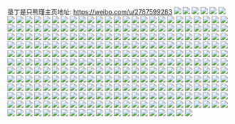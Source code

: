 垦丁是只熊瑾主页地址: https://weibo.com/u/2787599283 
![](https://wx4.sinaimg.cn/mw2000/a62763b3ly1h8w5cxayksj21hc0u0q97.jpg) 
![](https://wx4.sinaimg.cn/mw2000/a62763b3ly1h8w5d7trtyj22c0340b29.jpg) 
![](https://wx4.sinaimg.cn/mw2000/a62763b3ly1h8w5d9z44aj22c03404qp.jpg) 
![](https://wx4.sinaimg.cn/mw2000/a62763b3ly1h8w5dc8kouj22c03404qq.jpg) 
![](https://wx4.sinaimg.cn/mw2000/a62763b3ly1h8w5dfkk6ij22c0340x6p.jpg) 
![](https://wx4.sinaimg.cn/mw2000/a62763b3ly1h8w5fhyaflj22c03404qp.jpg) 
![](https://wx4.sinaimg.cn/mw2000/a62763b3gy1h71t08gjh8j20u01b5gq0.jpg) 
![](https://wx4.sinaimg.cn/mw2000/a62763b3gy1h69vu1n4gxj22c02c0kjn.jpg) 
![](https://wx4.sinaimg.cn/mw2000/a62763b3gy1h5n69sm38kj22c03401l0.jpg) 
![](https://wx4.sinaimg.cn/mw2000/a62763b3gy1h5n69uejfzj22c03404qp.jpg) 
![](https://wx4.sinaimg.cn/mw2000/a62763b3gy1h4v99mxov3j22c0340x6q.jpg) 
![](https://wx4.sinaimg.cn/mw2000/a62763b3gy1h4ighd50vvj21400u0whl.jpg) 
![](https://wx4.sinaimg.cn/mw2000/a62763b3gy1h4ighdwhu3j21400u0ac0.jpg) 
![](https://wx4.sinaimg.cn/mw2000/a62763b3gy1h4ighbq1gqj21400u0gr6.jpg) 
![](https://wx4.sinaimg.cn/mw2000/a62763b3gy1h4ighexfukj21400u0jw0.jpg) 
![](https://wx4.sinaimg.cn/mw2000/a62763b3gy1h2u8hq3yj8j20mi0mjgr3.jpg) 
![](https://wx4.sinaimg.cn/mw2000/a62763b3gy1h2qtohcfiuj22c0340npe.jpg) 
![](https://wx4.sinaimg.cn/mw2000/a62763b3ly1h2crjymrcdj20u0140gtw.jpg) 
![](https://wx4.sinaimg.cn/mw2000/a62763b3gy1h0wva3fjgvj20u00utdp8.jpg) 
![](https://wx4.sinaimg.cn/mw2000/a62763b3gy1h0wva6w7ahj20u00u0afg.jpg) 
![](https://wx4.sinaimg.cn/mw2000/a62763b3gy1h0wva7yewhj20u00u0n6l.jpg) 
![](https://wx4.sinaimg.cn/mw2000/a62763b3gy1h0wva8i6w0j20u00u0qcc.jpg) 
![](https://wx4.sinaimg.cn/mw2000/a62763b3gy1h0wvaabepoj20u00v6qcv.jpg) 
![](https://wx4.sinaimg.cn/mw2000/a62763b3gy1h0wvabxhiyj20u00u0n8h.jpg) 
![](https://wx4.sinaimg.cn/mw2000/a62763b3gy1h0wvaee8jmj20vf0u0n5h.jpg) 
![](https://wx4.sinaimg.cn/mw2000/a62763b3gy1h0wvaex8h6j20u00u0te3.jpg) 
![](https://wx4.sinaimg.cn/mw2000/a62763b3gy1h0wvaffhvoj20u00xz44j.jpg) 
![](https://wx4.sinaimg.cn/mw2000/a62763b3gy1h0wvacr6efj20u00u07bt.jpg) 
![](https://wx4.sinaimg.cn/mw2000/a62763b3gy1h0wvad88akj21900u0qdm.jpg) 
![](https://wx4.sinaimg.cn/mw2000/a62763b3gy1h0wva7hatsj20u00u0jyu.jpg) 
![](https://wx4.sinaimg.cn/mw2000/a62763b3gy1h0wva6e7wqj20u014046o.jpg) 
![](https://wx4.sinaimg.cn/mw2000/a62763b3gy1h0wva504c8j21400u0qac.jpg) 
![](https://wx4.sinaimg.cn/mw2000/a62763b3gy1h0wva94l2bj21400u04ab.jpg) 
![](https://wx4.sinaimg.cn/mw2000/a62763b3gy1h0wva9ova5j20u00u0n6e.jpg) 
![](https://wx4.sinaimg.cn/mw2000/a62763b3gy1h0pzf84dzpj20u01407cp.jpg) 
![](https://wx4.sinaimg.cn/mw2000/a62763b3gy1h0pzft6mvqj21o02807wh.jpg) 
![](https://wx4.sinaimg.cn/mw2000/a62763b3ly1gzs76y20acj20u0140tl5.jpg) 
![](https://wx4.sinaimg.cn/mw2000/a62763b3gy1gzcd5qejprj22c03407wj.jpg) 
![](https://wx4.sinaimg.cn/mw2000/a62763b3gy1gybaid3xjbj21f01w0b29.jpg) 
![](https://wx4.sinaimg.cn/mw2000/a62763b3gy1gybaib84vqj21f01w0b29.jpg) 
![](https://wx4.sinaimg.cn/mw2000/a62763b3gy1gybaiesoysj21f01w0b29.jpg) 
![](https://wx4.sinaimg.cn/mw2000/a62763b3gy1gx9wa87ypoj21w01eye82.jpg) 
![](https://wx4.sinaimg.cn/mw2000/a62763b3gy1gx9waff25mj21ey1eyb29.jpg) 
![](https://wx4.sinaimg.cn/mw2000/a62763b3gy1gx9waqt7azj21w01eyx6p.jpg) 
![](https://wx4.sinaimg.cn/mw2000/a62763b3gy1gx9wbs22oej22c03407wj.jpg) 
![](https://wx4.sinaimg.cn/mw2000/a62763b3gy1gx9w9umozvj23402c01kz.jpg) 
![](https://wx4.sinaimg.cn/mw2000/a62763b3ly1gx0yhs4frrj21de1tvu0x.jpg) 
![](https://wx4.sinaimg.cn/mw2000/a62763b3gy1gwou9px8e8j21f01w0e81.jpg) 
![](https://wx4.sinaimg.cn/mw2000/a62763b3gy1gwou9n34qvj21o0280e81.jpg) 
![](https://wx4.sinaimg.cn/mw2000/a62763b3gy1gwg6kz5ehlj22c0340kjm.jpg) 
![](https://wx4.sinaimg.cn/mw2000/a62763b3gy1gwf35l84bjj20n00jrq70.jpg) 
![](https://wx4.sinaimg.cn/mw2000/a62763b3gy1gwf367709kj23402c0u0z.jpg) 
![](https://wx4.sinaimg.cn/mw2000/a62763b3ly1gwafiii3djj21y32it1kx.jpg) 
![](https://wx4.sinaimg.cn/mw2000/a62763b3ly1gwafinz8iaj22c03401h6.jpg) 
![](https://wx4.sinaimg.cn/mw2000/a62763b3gy1gvt5bwqgjzj20mz0bk0u1.jpg) 
![](https://wx4.sinaimg.cn/mw2000/0032EtULgy1gvqqkh74v0j63402c0u0y02.jpg) 
![](https://wx4.sinaimg.cn/mw2000/0032EtULgy1gvqqdjsd6yj63402c01kz02.jpg) 
![](https://wx4.sinaimg.cn/mw2000/0032EtULgy1gvqqd2if6pj63402c0kjm02.jpg) 
![](https://wx4.sinaimg.cn/mw2000/0032EtULgy1gvqqg2eg24j63402c0kjo02.jpg) 
![](https://wx4.sinaimg.cn/mw2000/0032EtULgy1gvqqe3g6x8j63402c0kjn02.jpg) 
![](https://wx4.sinaimg.cn/mw2000/0032EtULgy1gvqqfd4zudj63402c0kjn02.jpg) 
![](https://wx4.sinaimg.cn/mw2000/0032EtULgy1gvqqk29kwhj63402c07wm02.jpg) 
![](https://wx4.sinaimg.cn/mw2000/0032EtULgy1gvqqj2b3i8j63402c0b2d02.jpg) 
![](https://wx4.sinaimg.cn/mw2000/0032EtULgy1gvqqial1gwj62c03401l102.jpg) 
![](https://wx4.sinaimg.cn/mw2000/0032EtULgy1gvqqkzqo6tj63402c0b2b02.jpg) 
![](https://wx4.sinaimg.cn/mw2000/0032EtULgy1gvqqmfksxjj63402c0npg02.jpg) 
![](https://wx4.sinaimg.cn/mw2000/0032EtULgy1gvqqn9n46bj63402c0e8502.jpg) 
![](https://wx4.sinaimg.cn/mw2000/0032EtULgy1gvqqgs1drgj62c03401l102.jpg) 
![](https://wx4.sinaimg.cn/mw2000/0032EtULgy1gvqqhjbg63j62c03404qt02.jpg) 
![](https://wx4.sinaimg.cn/mw2000/0032EtULgy1gvqqlpto9bj62c03401l102.jpg) 
![](https://wx4.sinaimg.cn/mw2000/0032EtULgy1gvqqnz1obtj63402c0kjo02.jpg) 
![](https://wx4.sinaimg.cn/mw2000/0032EtULgy1gvqqesonu7j63402c0kjo02.jpg) 
![](https://wx4.sinaimg.cn/mw2000/0032EtULgy1gvnz9fxsd2j61w01f01ky02.jpg) 
![](https://wx4.sinaimg.cn/mw2000/0032EtULgy1gvnz9n1ll7j61f01t24qp02.jpg) 
![](https://wx4.sinaimg.cn/mw2000/0032EtULgy1gvh7bvw346j61w01f0e8102.jpg) 
![](https://wx4.sinaimg.cn/mw2000/0032EtULgy1gv62t66xmgj61w01f01kx02.jpg) 
![](https://wx4.sinaimg.cn/mw2000/0032EtULgy1gv62t7cqu2j61w01f0hdt02.jpg) 
![](https://wx4.sinaimg.cn/mw2000/0032EtULgy1gv62t8kvkvj61w01f0e8102.jpg) 
![](https://wx4.sinaimg.cn/mw2000/0032EtULgy1gul7fbgygsj63402c0npd02.jpg) 
![](https://wx4.sinaimg.cn/mw2000/0032EtULgy1gul7fc8u1qj63402c0qt902.jpg) 
![](https://wx4.sinaimg.cn/mw2000/0032EtULgy1gul7fdezzcj63402c0e8102.jpg) 
![](https://wx4.sinaimg.cn/mw2000/0032EtULgy1gul7fgfipoj63402c0e8202.jpg) 
![](https://wx4.sinaimg.cn/mw2000/0032EtULgy1gul7fhl2loj63402c0x6p02.jpg) 
![](https://wx4.sinaimg.cn/mw2000/0032EtULgy1gul7fj71irj63402c0b2b02.jpg) 
![](https://wx4.sinaimg.cn/mw2000/0032EtULgy1guaze3t91gj62bx3404qs02.jpg) 
![](https://wx4.sinaimg.cn/mw2000/0032EtULgy1guazdtv3stj62bx340x6r02.jpg) 
![](https://wx4.sinaimg.cn/mw2000/0032EtULgy1guazfselrrj62bx340u0z02.jpg) 
![](https://wx4.sinaimg.cn/mw2000/0032EtULgy1guazh8ah2gj633z33zqv902.jpg) 
![](https://wx4.sinaimg.cn/mw2000/0032EtULgy1guazgowus1j62bx33znpg02.jpg) 
![](https://wx4.sinaimg.cn/mw2000/0032EtULgy1guazhm0froj62bx340kjo02.jpg) 
![](https://wx4.sinaimg.cn/mw2000/0032EtULgy1guazfll0oqj62bx340x6r02.jpg) 
![](https://wx4.sinaimg.cn/mw2000/0032EtULgy1guazfcoi5cj62bx33ze8402.jpg) 
![](https://wx4.sinaimg.cn/mw2000/0032EtULgy1guazghm9xbj62bx340x6s02.jpg) 
![](https://wx4.sinaimg.cn/mw2000/0032EtULgy1guazgzcssvj63403407wm02.jpg) 
![](https://wx4.sinaimg.cn/mw2000/0032EtULgy1guazex0fwej62c0342npg02.jpg) 
![](https://wx4.sinaimg.cn/mw2000/0032EtULgy1guazf4ufv8j62bx340u1002.jpg) 
![](https://wx4.sinaimg.cn/mw2000/0032EtULgy1guazg42o7cj62bx3404qs02.jpg) 
![](https://wx4.sinaimg.cn/mw2000/0032EtULgy1guazecdh5yj62bx3404qs02.jpg) 
![](https://wx4.sinaimg.cn/mw2000/0032EtULgy1guazeki4a7j62bx3404qs02.jpg) 
![](https://wx4.sinaimg.cn/mw2000/0032EtULgy1guazdjccn1j62bx3401l002.jpg) 
![](https://wx4.sinaimg.cn/mw2000/0032EtULgy1guazhpeartj61o0280x6p02.jpg) 
![](https://wx4.sinaimg.cn/mw2000/0032EtULgy1guazhchys5j61o0280qv602.jpg) 
![](https://wx4.sinaimg.cn/mw2000/a62763b3gy1gu1g5jy4jtj23402c0b2c.jpg) 
![](https://wx4.sinaimg.cn/mw2000/a62763b3gy1gu1g5msc9fj22c0340u0z.jpg) 
![](https://wx4.sinaimg.cn/mw2000/a62763b3gy1gu1g5pzhczj23402c0hdw.jpg) 
![](https://wx4.sinaimg.cn/mw2000/a62763b3gy1gu1g0bqsu9j21w01f07wh.jpg) 
![](https://wx4.sinaimg.cn/mw2000/a62763b3gy1gu1g0duordj21f01w0hdt.jpg) 
![](https://wx4.sinaimg.cn/mw2000/a62763b3gy1gtsz2f6qrkj21f01w0nk0.jpg) 
![](https://wx4.sinaimg.cn/mw2000/a62763b3gy1gt1o5kkilgj21f01f0x4m.jpg) 
![](https://wx4.sinaimg.cn/mw2000/a62763b3gy1gt1o5l5rrlj20n00n0ado.jpg) 
![](https://wx4.sinaimg.cn/mw2000/a62763b3gy1gt1o5lmrdhj20u00tzn3o.jpg) 
![](https://wx4.sinaimg.cn/mw2000/a62763b3gy1gt1o5mxa2ej21f01f0qv5.jpg) 
![](https://wx4.sinaimg.cn/mw2000/a62763b3gy1gt1o5nzbb4j21f01f01kx.jpg) 
![](https://wx4.sinaimg.cn/mw2000/a62763b3gy1gt1o5pd5g9j21w01uiu0x.jpg) 
![](https://wx4.sinaimg.cn/mw2000/a62763b3gy1gt1o5jux67j21w01f0e81.jpg) 
![](https://wx4.sinaimg.cn/mw2000/a62763b3gy1gt1o5qjwj3j21f01f0hdi.jpg) 
![](https://wx4.sinaimg.cn/mw2000/a62763b3gy1gt1o5ro1njj21f01w0kjl.jpg) 
![](https://wx4.sinaimg.cn/mw2000/a62763b3gy1gt1o5ugibrj21f01f01kx.jpg) 
![](https://wx4.sinaimg.cn/mw2000/0032EtULgy1gt1o5w89a1j61w01f0qv502.jpg) 
![](https://wx4.sinaimg.cn/mw2000/a62763b3gy1gt1o5yt27uj21w01f04qq.jpg) 
![](https://wx4.sinaimg.cn/mw2000/a62763b3ly1gshmfeu7d9j22402tcx6y.jpg) 
![](https://wx4.sinaimg.cn/mw2000/a62763b3ly1gshmgmgmh7j22402tcx6y.jpg) 
![](https://wx4.sinaimg.cn/mw2000/a62763b3ly1gshmez6ct6j23402c0u16.jpg) 
![](https://wx4.sinaimg.cn/mw2000/a62763b3ly1gshmgw5e7mj22c0340b2g.jpg) 
![](https://wx4.sinaimg.cn/mw2000/a62763b3ly1gshmhliqqnj22402tcqve.jpg) 
![](https://wx4.sinaimg.cn/mw2000/a62763b3ly1gshmh9cc45j22c0340u13.jpg) 
![](https://wx4.sinaimg.cn/mw2000/a62763b3ly1gshmhv2ws1j22c0340e87.jpg) 
![](https://wx4.sinaimg.cn/mw2000/a62763b3ly1gshmdrqcdnj22402tce8a.jpg) 
![](https://wx4.sinaimg.cn/mw2000/a62763b3ly1gshmi629orj22tc240e8c.jpg) 
![](https://wx4.sinaimg.cn/mw2000/a62763b3ly1gshmilxgdhj22402tc7wo.jpg) 
![](https://wx4.sinaimg.cn/mw2000/a62763b3ly1gshmgf3ohzj22tc2407wq.jpg) 
![](https://wx4.sinaimg.cn/mw2000/a62763b3ly1gshmiy1oooj22402tc4qw.jpg) 
![](https://wx4.sinaimg.cn/mw2000/a62763b3ly1gshmj4kfj8j22402tckjr.jpg) 
![](https://wx4.sinaimg.cn/mw2000/a62763b3ly1gshmjd2ngkj22c0340kjs.jpg) 
![](https://wx4.sinaimg.cn/mw2000/a62763b3ly1gshmjksllzj22402tc4qw.jpg) 
![](https://wx4.sinaimg.cn/mw2000/a62763b3gy1gsam889bb0j20j60j5ju1.jpg) 
![](https://wx4.sinaimg.cn/mw2000/a62763b3gy1grrdk68c8rj21400u04qp.jpg) 
![](https://wx4.sinaimg.cn/mw2000/a62763b3gy1grrdk80t6xj21400u07wh.jpg) 
![](https://wx4.sinaimg.cn/mw2000/a62763b3gy1grpsx1jnsyj21w01f0kjl.jpg) 
![](https://wx4.sinaimg.cn/mw2000/a62763b3gy1gr1zj83m31j21w01f07wh.jpg) 
![](https://wx4.sinaimg.cn/mw2000/a62763b3gy1gr068cc2idj23402c0kjn.jpg) 
![](https://wx4.sinaimg.cn/mw2000/a62763b3gy1gqlwxw1d54j23402c07wk.jpg) 
![](https://wx4.sinaimg.cn/mw2000/a62763b3gy1gqlwxwy47fj21400u0q7l.jpg) 
![](https://wx4.sinaimg.cn/mw2000/a62763b3gy1gqlwxy74p6j21o0280b2a.jpg) 
![](https://wx4.sinaimg.cn/mw2000/a62763b3gy1gqlwxt7f7wj23402c01l0.jpg) 
![](https://wx4.sinaimg.cn/mw2000/a62763b3gy1gqlwxzgo0yj22801o04qq.jpg) 
![](https://wx4.sinaimg.cn/mw2000/a62763b3gy1gqlwy10nvaj22801o07wi.jpg) 
![](https://wx4.sinaimg.cn/mw2000/a62763b3ly1gojlztl30nj21f01vye81.jpg) 
![](https://wx4.sinaimg.cn/mw2000/a62763b3ly1gojm00nhu7j20n01dqdto.jpg) 
![](https://wx4.sinaimg.cn/mw2000/a62763b3ly1gojlzqxeydj21f01vy7wh.jpg) 
![](https://wx4.sinaimg.cn/mw2000/a62763b3ly1gojm0d9tspj20n01eyttp.jpg) 
![](https://wx4.sinaimg.cn/mw2000/a62763b3ly1gojm086lh1j20n01x01kx.jpg) 
![](https://wx4.sinaimg.cn/mw2000/a62763b3ly1gojm05dliuj20n00yidql.jpg) 
![](https://wx4.sinaimg.cn/mw2000/a62763b3ly1gnqz49jgbaj23402c07wj.jpg) 
![](https://wx4.sinaimg.cn/mw2000/a62763b3ly1gnisfyr2wpj22bb332qv6.jpg) 
![](https://wx4.sinaimg.cn/mw2000/a62763b3ly1gnisg033wvj21ey1vye5d.jpg) 
![](https://wx4.sinaimg.cn/mw2000/a62763b3ly1gnisg1g29ej21ey1vye81.jpg) 
![](https://wx4.sinaimg.cn/mw2000/a62763b3ly1gnisg47pq7j21w01f0u0x.jpg) 
![](https://wx4.sinaimg.cn/mw2000/a62763b3ly1gnisg7o0wuj22bb2bb1kz.jpg) 
![](https://wx4.sinaimg.cn/mw2000/a62763b3ly1gnisg8u5mrj21o01901ht.jpg) 
![](https://wx4.sinaimg.cn/mw2000/a62763b3ly1gnisgcg9jdj23332bb1l1.jpg) 
![](https://wx4.sinaimg.cn/mw2000/a62763b3ly1gnisgfsgg3j23332bbqv7.jpg) 
![](https://wx4.sinaimg.cn/mw2000/a62763b3ly1gnisgkgvjvj22bb332e83.jpg) 
![](https://wx4.sinaimg.cn/mw2000/a62763b3ly1gnisgp7osgj23332bb1l1.jpg) 
![](https://wx4.sinaimg.cn/mw2000/a62763b3ly1gnisgsk0mmj22bb3324qs.jpg) 
![](https://wx4.sinaimg.cn/mw2000/a62763b3ly1gnisgvowv6j21o01o0e82.jpg) 
![](https://wx4.sinaimg.cn/mw2000/a62763b3ly1gnisgy87ghj22bb332e82.jpg) 
![](https://wx4.sinaimg.cn/mw2000/a62763b3ly1gnish0esmjj22bb332kjm.jpg) 
![](https://wx4.sinaimg.cn/mw2000/a62763b3ly1gnisfvr14zj23332bbx6r.jpg) 
![](https://wx4.sinaimg.cn/mw2000/a62763b3ly1gnish3q9s9j22bb1qhhdu.jpg) 
![](https://wx4.sinaimg.cn/mw2000/a62763b3ly1gnish71ka1j23332bb7wl.jpg) 
![](https://wx4.sinaimg.cn/mw2000/a62763b3ly1gnishaxtuwj23332bbe84.jpg) 
![](https://wx4.sinaimg.cn/mw2000/a62763b3ly1gn71u3cqiaj22io1wmhdu.jpg) 
![](https://wx4.sinaimg.cn/mw2000/a62763b3ly1gn71uvr51nj23333337wj.jpg) 
![](https://wx4.sinaimg.cn/mw2000/a62763b3ly1gn71uggvozj21q927x1ky.jpg) 
![](https://wx4.sinaimg.cn/mw2000/a62763b3ly1gn71ujko9tj21o01o0hdt.jpg) 
![](https://wx4.sinaimg.cn/mw2000/a62763b3ly1gn71uphgb7j23322bbkjm.jpg) 
![](https://wx4.sinaimg.cn/mw2000/a62763b3ly1gn71umawmvj21o01o0hdu.jpg) 
![](https://wx4.sinaimg.cn/mw2000/a62763b3ly1gjbmiva2gvj21w01f0b2a.jpg) 
![](https://wx4.sinaimg.cn/mw2000/a62763b3ly1gjbmiynmftj21w01f0e83.jpg) 
![](https://wx4.sinaimg.cn/mw2000/a62763b3ly1gjbmj0s349j21w01f01ky.jpg) 
![](https://wx4.sinaimg.cn/mw2000/a62763b3ly1gjbmj5o4cxj21f01w01ky.jpg) 
![](https://wx4.sinaimg.cn/mw2000/a62763b3ly1gjbmit657vj21w01f0hdt.jpg) 
![](https://wx4.sinaimg.cn/mw2000/a62763b3ly1gjbmj3n4etj21w01f0u0y.jpg) 
![](https://wx4.sinaimg.cn/mw2000/a62763b3ly1gjbmjdota1j21w01f07wi.jpg) 
![](https://wx4.sinaimg.cn/mw2000/a62763b3ly1gjbmjbsvstj21w01f0e83.jpg) 
![](https://wx4.sinaimg.cn/mw2000/a62763b3ly1gjbmjfg8yqj21w01f0npe.jpg) 
![](https://wx4.sinaimg.cn/mw2000/a62763b3ly1gja86d4znxj23402c0npe.jpg) 
![](https://wx4.sinaimg.cn/mw2000/a62763b3ly1gja86fjidsj23402c0x6q.jpg) 
![](https://wx4.sinaimg.cn/mw2000/a62763b3ly1gg5znd8qrdj22k02k0hdt.jpg) 
![](https://wx4.sinaimg.cn/mw2000/a62763b3ly1gg5znxzfowj22k02k07wj.jpg) 
![](https://wx4.sinaimg.cn/mw2000/a62763b3ly1gg5zo6vac9j22k02k0kjl.jpg) 
![](https://wx4.sinaimg.cn/mw2000/a62763b3ly1gg3hnc4aa3j22c03407wj.jpg) 
![](https://wx4.sinaimg.cn/mw2000/a62763b3ly1gg0wexvva8j23402c04qq.jpg) 
![](https://wx4.sinaimg.cn/mw2000/a62763b3ly1gg0wf770sqj23402c0e81.jpg) 
![](https://wx4.sinaimg.cn/mw2000/a62763b3ly1gdr2nmwfuij21w01fsx6q.jpg) 
![](https://wx4.sinaimg.cn/mw2000/a62763b3ly1gdr2o92wu4j22c0232qv7.jpg) 
![](https://wx4.sinaimg.cn/mw2000/a62763b3ly1gdh01zwsypj20u00u0qdi.jpg) 
![](https://wx4.sinaimg.cn/mw2000/a62763b3gy1gb965igdj4j20u013z7g5.jpg) 
![](https://wx4.sinaimg.cn/mw2000/a62763b3ly1g9vjne7oa4j20u0190jtu.jpg) 
![](https://wx4.sinaimg.cn/mw2000/a62763b3ly1g9vjnefrqcj20u019040z.jpg) 
![](https://wx4.sinaimg.cn/mw2000/a62763b3ly1g9vjnf5g1zj20u0190mzy.jpg) 
![](https://wx4.sinaimg.cn/mw2000/a62763b3ly1g9vjnepk1hj20u0190djf.jpg) 
![](https://wx4.sinaimg.cn/mw2000/a62763b3ly1g8htpsgyhhj20u00u0454.jpg) 
![](https://wx4.sinaimg.cn/mw2000/a62763b3ly1g8d0ik9kwoj20u00u07ch.jpg) 
![](https://wx4.sinaimg.cn/mw2000/a62763b3ly1g89jqbms5rj21o01o0kjl.jpg) 
![](https://wx4.sinaimg.cn/mw2000/a62763b3ly1g89jqde0kfj21o01o04qp.jpg) 
![](https://wx4.sinaimg.cn/mw2000/a62763b3ly1g76tuetlk3j22ig1tx1ky.jpg) 
![](https://wx4.sinaimg.cn/mw2000/a62763b3ly1g76tv7kblwj21w01w0u0x.jpg) 
![](https://wx4.sinaimg.cn/mw2000/a62763b3ly1g76tv0uwb4j22ds1lye81.jpg) 
![](https://wx4.sinaimg.cn/mw2000/a62763b3ly1g76tuvvfnij21w02ioqv6.jpg) 
![](https://wx4.sinaimg.cn/mw2000/a62763b3ly1g76tvk34f5j20zk0k00zw.jpg) 
![](https://wx4.sinaimg.cn/mw2000/a62763b3ly1g76tvij7jaj22c81r4hdu.jpg) 
![](https://wx4.sinaimg.cn/mw2000/a62763b3ly1g741ckw9k2j22c02c0npe.jpg) 
![](https://wx4.sinaimg.cn/mw2000/a62763b3ly1g72u11zrsxj20u00u0128.jpg) 
![](https://wx4.sinaimg.cn/mw2000/a62763b3ly1g6bb2sasimj21120kutw4.jpg) 
![](https://wx4.sinaimg.cn/mw2000/a62763b3ly1g6bb315ugoj21120kunjk.jpg) 
![](https://wx4.sinaimg.cn/mw2000/a62763b3ly1g6bb2jmh4kj21120kuqok.jpg) 
![](https://wx4.sinaimg.cn/mw2000/a62763b3ly1g6bb2wsp1mj21120kuh96.jpg) 
![](https://wx4.sinaimg.cn/mw2000/a62763b3ly1g371b9wr0nj21120kuk3e.jpg) 
![](https://wx4.sinaimg.cn/mw2000/a62763b3ly1fzpzj70avpj22c02c0he0.jpg) 
![](https://wx4.sinaimg.cn/mw2000/a62763b3ly1fybagv72v2j20tz10z7ao.jpg) 
![](https://wx4.sinaimg.cn/mw2000/a62763b3ly1fybahsvpahj227v1o0x6t.jpg) 
![](https://wx4.sinaimg.cn/mw2000/a62763b3ly1fybagtqpxuj20u013yajo.jpg) 
![](https://wx4.sinaimg.cn/mw2000/a62763b3ly1fwsrlvo62dj20qo0qo1kx.jpg) 
![](https://wx4.sinaimg.cn/mw2000/a62763b3ly1fwruen9nvnj20qp0zm449.jpg) 
![](https://wx4.sinaimg.cn/mw2000/a62763b3ly1fwruepdsltj20qo0zkn6i.jpg) 
![](https://wx4.sinaimg.cn/mw2000/a62763b3ly1fwrueqkg80j20qo0zkn2x.jpg) 
![](https://wx4.sinaimg.cn/mw2000/a62763b3ly1fwruerskkzj20qo0qodlu.jpg) 
![](https://wx4.sinaimg.cn/mw2000/a62763b3ly1fwruet39iuj20qo0r8dlz.jpg) 
![](https://wx4.sinaimg.cn/mw2000/a62763b3ly1fwruem3orvj20qo0qo0xg.jpg) 
![](https://wx4.sinaimg.cn/mw2000/a62763b3ly1fwof32ijqqj20qo0qo0zu.jpg) 
![](https://wx4.sinaimg.cn/mw2000/a62763b3ly1fwof3p3jzaj22c02dne88.jpg) 
![](https://wx4.sinaimg.cn/mw2000/a62763b3ly1fwof9djl4yj22c02c07wp.jpg) 
![](https://wx4.sinaimg.cn/mw2000/a62763b3ly1fwof6po60ej20ty190dlc.jpg) 
![](https://wx4.sinaimg.cn/mw2000/a62763b3ly1fwof5tsrwdj21w02iox6v.jpg) 
![](https://wx4.sinaimg.cn/mw2000/a62763b3ly1fwof6o83b9j21w02io4qx.jpg) 
![](https://wx4.sinaimg.cn/mw2000/a62763b3ly1fwof55h9ubj21w02io4qx.jpg) 
![](https://wx4.sinaimg.cn/mw2000/a62763b3ly1fwof7a90x5j22c0340x6q.jpg) 
![](https://wx4.sinaimg.cn/mw2000/a62763b3ly1fwof6z99coj22c03404qq.jpg) 
![](https://wx4.sinaimg.cn/mw2000/a62763b3ly1fw71m8t0mkj20qp0zjguy.jpg) 
![](https://wx4.sinaimg.cn/mw2000/a62763b3ly1fvqizubextj23402c07wi.jpg) 
![](https://wx4.sinaimg.cn/mw2000/a62763b3ly1fvqiz71v2lj21o027vkjo.jpg) 
![](https://wx4.sinaimg.cn/mw2000/a62763b3ly1fvqizb03tej227u1o01l1.jpg) 
![](https://wx4.sinaimg.cn/mw2000/a62763b3ly1fvqizjgewvj22c02c07wi.jpg) 
![](https://wx4.sinaimg.cn/mw2000/a62763b3ly1fvqizcixs9j22c02c07wh.jpg) 
![](https://wx4.sinaimg.cn/mw2000/a62763b3ly1fvqiz2xojbj22c02c04qq.jpg) 
![](https://wx4.sinaimg.cn/mw2000/a62763b3ly1fvqiz0yewhj20qo0zkqf6.jpg) 
![](https://wx4.sinaimg.cn/mw2000/a62763b3ly1fvqizlzn7fj20xc18ekjm.jpg) 
![](https://wx4.sinaimg.cn/mw2000/a62763b3ly1fvqizrv6zsj21us2ioe88.jpg) 
![](https://wx4.sinaimg.cn/mw2000/a62763b3ly1fvb3v309guj218o1o0hdt.jpg) 
![](https://wx4.sinaimg.cn/mw2000/a62763b3ly1fvb3v3dj61j21440u0797.jpg) 
![](https://wx4.sinaimg.cn/mw2000/a62763b3ly1fvagcs7iipj20ku0kujvh.jpg) 
![](https://wx4.sinaimg.cn/mw2000/a62763b3ly1fv80zxkb51j20k00rdafd.jpg) 
![](https://wx4.sinaimg.cn/mw2000/a62763b3ly1fuuj5afln8j20u013ygvs.jpg) 
![](https://wx4.sinaimg.cn/mw2000/a62763b3ly1fuuj58x0fgj22c02c0u14.jpg) 
![](https://wx4.sinaimg.cn/mw2000/a62763b3ly1fumdv24onjj20qo0zkgqq.jpg) 
![](https://wx4.sinaimg.cn/mw2000/a62763b3ly1fubi185bmcj20kc0j3acx.jpg) 
![](https://wx4.sinaimg.cn/mw2000/a62763b3ly1fu9cr3oahyj22c02c0qv5.jpg) 
![](https://wx4.sinaimg.cn/mw2000/a62763b3ly1fu167acmjgj21hc0u01kx.jpg) 
![](https://wx4.sinaimg.cn/mw2000/a62763b3ly1ftvr6b6ifij20ku0kugo3.jpg) 
![](https://wx4.sinaimg.cn/mw2000/a62763b3ly1ft9w75pmvrj20ku0kuju9.jpg) 
![](https://wx4.sinaimg.cn/mw2000/a62763b3ly1ft9w76hhsgj20ku0ku0ux.jpg) 
![](https://wx4.sinaimg.cn/mw2000/a62763b3ly1ft1vncu3soj20u00u0wk6.jpg) 
![](https://wx4.sinaimg.cn/mw2000/a62763b3ly1fssdh3i7gyj22c02c07wi.jpg) 
![](https://wx4.sinaimg.cn/mw2000/a62763b3ly1fssdh50nb8j22c02c0qv5.jpg) 
![](https://wx4.sinaimg.cn/mw2000/a62763b3ly1fsiva8yerdj20xc18eb2a.jpg) 
![](https://wx4.sinaimg.cn/mw2000/a62763b3ly1fsivajbkemj20xc18enpe.jpg) 
![](https://wx4.sinaimg.cn/mw2000/a62763b3ly1fsivatbzwsj20xc18ekjm.jpg) 
![](https://wx4.sinaimg.cn/mw2000/a62763b3ly1fsivb2bfcij22c02c04qq.jpg) 
![](https://wx4.sinaimg.cn/mw2000/a62763b3ly1fsivb8m7z6j22c02c0npd.jpg) 
![](https://wx4.sinaimg.cn/mw2000/a62763b3ly1fsivbfw96zj22c02c0u0x.jpg) 
![](https://wx4.sinaimg.cn/mw2000/a62763b3ly1fsiva0l91zj20xc18ee82.jpg) 
![](https://wx4.sinaimg.cn/mw2000/a62763b3ly1fsivbp25gnj20xc18e7wi.jpg) 
![](https://wx4.sinaimg.cn/mw2000/a62763b3ly1fsivbzbb04j20xc18ekjm.jpg) 
![](https://wx4.sinaimg.cn/mw2000/a62763b3gy1fsfugsbagij20ku0rrn4l.jpg) 
![](https://wx4.sinaimg.cn/mw2000/a62763b3gy1fseojrxo37j20ku0ku0yu.jpg) 
![](https://wx4.sinaimg.cn/mw2000/a62763b3ly1fs5bsd8g1vj22c02c07wi.jpg) 
![](https://wx4.sinaimg.cn/mw2000/a62763b3ly1frw6yu0jgej22c02c0x6p.jpg) 
![](https://wx4.sinaimg.cn/mw2000/a62763b3ly1frw6yy5snnj22c02c0npd.jpg) 
![](https://wx4.sinaimg.cn/mw2000/a62763b3ly1frw6ymivavj22c02c0x6p.jpg) 
![](https://wx4.sinaimg.cn/mw2000/a62763b3ly1frrixzqj4aj22c02c01kz.jpg) 
![](https://wx4.sinaimg.cn/mw2000/a62763b3ly1frriy1l9z1j22c02c0u0x.jpg) 
![](https://wx4.sinaimg.cn/mw2000/a62763b3ly1frriy5cih1j22c02c0x6p.jpg) 
![](https://wx4.sinaimg.cn/mw2000/a62763b3ly1frp8qa5xwoj20u00u0tic.jpg) 
![](https://wx4.sinaimg.cn/mw2000/a62763b3ly1frp8q9jsd6j20u00u0gu7.jpg) 
![](https://wx4.sinaimg.cn/mw2000/a62763b3ly1frp8qaoqjfj20u00u0n7b.jpg) 
![](https://wx4.sinaimg.cn/mw2000/a62763b3ly1frnhfisraij22c02c0npd.jpg) 
![](https://wx4.sinaimg.cn/mw2000/a62763b3ly1fri77gzrfcj20ku0kuted.jpg) 
![](https://wx4.sinaimg.cn/mw2000/a62763b3ly1frcgx06tj3j20ku0kudm5.jpg) 
![](https://wx4.sinaimg.cn/mw2000/a62763b3ly1fr8yzsgls4j20qo0qodoy.jpg) 
![](https://wx4.sinaimg.cn/mw2000/a62763b3ly1fr8yzrorr0j20qo0rkagb.jpg) 
![](https://wx4.sinaimg.cn/mw2000/a62763b3ly1fr0p7sv9v2j20ku0ku0zl.jpg) 
![](https://wx4.sinaimg.cn/mw2000/a62763b3ly1fqw8y2frr7j20jt0qfqmv.jpg) 
![](https://wx4.sinaimg.cn/mw2000/a62763b3ly1fqmeupv1eqj22c02c0e82.jpg) 
![](https://wx4.sinaimg.cn/mw2000/a62763b3ly1fqmeumji2vj22c02c01kz.jpg) 
![](https://wx4.sinaimg.cn/mw2000/a62763b3ly1fqmeuu0lpcj22c02c0npe.jpg) 
![](https://wx4.sinaimg.cn/mw2000/a62763b3ly1fqdsztww1xj22c02c0u0z.jpg) 
![](https://wx4.sinaimg.cn/mw2000/a62763b3ly1fpyqmn5airj20xc18ehdu.jpg) 
![](https://wx4.sinaimg.cn/mw2000/a62763b3ly1fpwfcsvwmcj20u10tz424.jpg) 
![](https://wx4.sinaimg.cn/mw2000/a62763b3ly1fpb5h1v714j20qo0zjqfa.jpg) 
![](https://wx4.sinaimg.cn/mw2000/a62763b3ly1fp6ytnivfrj20qo0qo0xv.jpg) 
